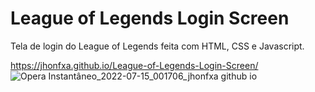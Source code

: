 # League of Legends Login Screen
Tela de login do League of Legends feita com HTML, CSS e Javascript.

https://jhonfxa.github.io/League-of-Legends-Login-Screen/
![Opera Instantâneo_2022-07-15_001706_jhonfxa github io](https://user-images.githubusercontent.com/101012380/179143367-caae591d-d966-4827-bd0b-9fe15d1731df.png)
